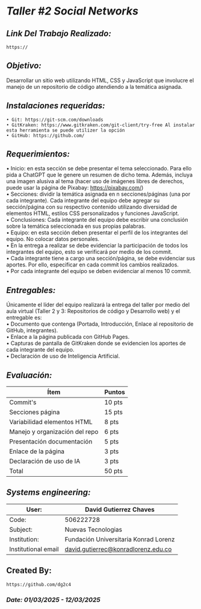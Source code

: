 # *Taller #2 Social Networks*
<!-- <p align="center">
  <img width="600" height="750" src="" alt="">
</p> -->

## *Link Del Trabajo Realizado:*
    https://

## *Objetivo:* 
Desarrollar un sitio web utilizando HTML, CSS y JavaScript que involucre el manejo de un repositorio de código atendiendo a la temática asignada.

## *Instalaciones requeridas:* 
    • Git: https://git-scm.com/downloads
    • GitKraken: https://www.gitkraken.com/git-client/try-free Al instalar esta herramienta se puede utilizer la opción
    • GitHub: https://github.com/

## *Requerimientos:*
• Inicio: en esta sección se debe presentar el tema seleccionado. Para ello pida a ChatGPT que le
genere un resumen de dicho tema. Además, incluya una imagen alusiva al tema (hacer uso de
imágenes libres de derechos, puede usar la página de Pixabay: https://pixabay.com/)\
• Secciones: dividir la temática asignada en n secciones/páginas (una por cada integrante). Cada
integrante del equipo debe agregar su sección/página con su respectivo contenido utilizando diversidad
de elementos HTML, estilos CSS personalizados y funciones JavaScript.\
• Conclusiones: Cada integrante del equipo debe escribir una conclusión sobre la temática
seleccionada en sus propias palabras.\
• Equipo: en esta sección deben presentar el perfil de los integrantes del equipo. No colocar datos
personales.\
• En la entrega a realizar se debe evidenciar la participación de todos los integrantes del equipo, esto se
verificará por medio de los commit.\
• Cada integrante tiene a cargo una sección/página, se debe evidenciar sus aportes. Por ello, especificar en cada commit los cambios realizados.\
• Por cada integrante del equipo se deben evidenciar al menos 10 commit.

## *Entregables:*
Únicamente el líder del equipo realizará la entrega del taller por medio del aula virtual (Taller 2 y 3: Repositorios de
código y Desarrollo web) y el entregable es:\
• Documento que contenga (Portada, Introducción, Enlace al repositorio de GitHub, integrantes).\
• Enlace a la página publicada con GitHub Pages.\
• Capturas de pantalla de GitKraken donde se evidencien los aportes de cada integrante del equipo.\
• Declaración de uso de Inteligencia Artificial.


## *Evaluación:*
| Ítem | Puntos |
|------|--------|
| Commit's | 10 pts |
| Secciones página | 15 pts |
| Variabilidad elementos HTML | 8 pts |
| Manejo y organización del repo | 6 pts |
| Presentación documentación | 5 pts |
| Enlace de la página | 3 pts |
| Declaración de uso de IA | 3 pts |
| Total | 50 pts |

## *Systems engineering:*
| User: | David Gutierrez Chaves |
|------|--------|
| Code: | 506222728 |
| Subject: | Nuevas Tecnologias |
| Institution: | Fundación Universitaria Konrad Lorenz |
| Institutional email | david.gutierrec@konradlorenz.edu.co |  

## Created By:
    https://github.com/dg2c4

### *Date: 01/03/2025 - 12/03/2025*
